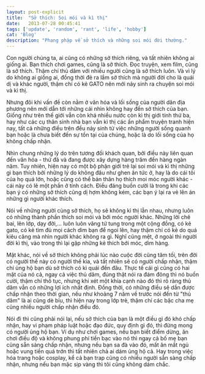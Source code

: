 ```yaml
---
layout: post-explicit
title:  "Sở thích: Soi mói và kì thị"
date:   2013-07-28 00:45:41
tags: ['update', 'random', 'rant', 'life', 'hobby']
cat: 'Blog'
description: "Phang phập về sở thích và những soi mói đời thường."
---
```


Con người chúng ta, ai cũng có những sở thích riêng, và tất nhiên không ai 
giống ai. Bạn thích chơi games, cũng là sở thích. Đọc truyện, xem film, cũng 
là sở thích. Thậm chí thủ dâm với nhiều người cũng là sở thích luôn. Và vì lý 
do không ai giống ai, đồng thời đẻ ra lắm sở thích mà người đời cho là quái dị 
và khác người, thậm chí có kẻ GATO nên mới nảy sinh ra chuyện soi mói và kì thị.

Nhưng đôi khi vấn đề còn nằm ở văn hóa và lối sống của người dân địa phương nên mới 
dẫn tới những cái nhìn không hay đến sở thích của bạn. Giống như trên thế giới vẫn còn 
khá nhiều nước còn kì thị giới tính thứ ba, hay như các cụ thân sinh nhà bạn vẫn kì thị 
các ấn phẩm truyện tranh hiện nay, tất cả những điều trên đều nảy sinh từ việc những người 
sống quanh bạn hoặc là chưa biết đến sự tồn tại của chúng, hoặc là do lối sống của họ không 
chấp nhận.

Nhìn chung những lý do trên tương đối khách quan, bởi điều này liên quan đến văn hóa - thứ đã và đang 
được xây dựng hàng trăm đến hàng ngàn năm. Tuy nhiên, hiện nay có một bộ phận giới trẻ lại soi mói và kì 
thị những gì bạn thích bởi những lý do không đâu như ghen ăn tức ở, hay là do cái tôi của họ quá lớn, hoặc 
cũng có thể bản thân họ thích moi móc người khác - cái này có lẽ một phần ở tính cách. Điều đáng buồn cười 
là trong khi các bạn ý có những sở thích cũng dị hợm không kém, các bạn ý lại ra vẻ lên án những gì 
người khác thích.

Nói về những người cùng sở thích, họ sẽ không kì thị lẫn nhau, nhưng luôn có những thành phần 
thích soi mói và bới móc người khác. Những lời chê bai, lên lớp, dạy đời,... luôn luôn văng tứ tung 
trong một cộng đồng, có kẻ gato, có kẻ tìm đủ mọi cách dìm bạn để ngoi lên, hay thậm chí có kẻ do quá kiêu 
căng mà nhìn người khác không ra gì. Nghĩ cũng mệt, ở ngoài thì người đời kì thị, vào trong thì lại gặp 
những kẻ thích bới móc, dìm hàng.

Mặt khác, nói về sở thích không phải lúc nào cuộc đời cũng tăm tối, trên đời có người thế này có người thế 
kia, và tất nhiên sẽ có người chấp nhận, thậm chí ủng hộ bạn dù sở thích có kì quái đến đâu. Thực tế cái gì cũng có 
hai mặt của nó cả, ngay cả việc thủ dâm, đúng thật nói ra đám đông thì nó buồn cười, thậm chí thô tục, 
nhưng khi xét một khía cạnh nào đó thì rõ ràng thủ dâm vẫn có những lợi ích nhất định. Đồng thời, có những điều 
sẽ dần được chấp nhận theo thời gian, nếu như khoảng 7 năm về trước nói đến từ "thủ dâm" là ai cũng dè bỉu, thì 
hiện nay trong lớp trẻ, thậm chí các bậc cha mẹ cũng nhiều người chấp nhận điều đó.

Nói đi thì cũng phải nói lại, nếu sở thích của bạn là một điều gì đó khó chấp nhận, hay vi phạm pháp luật 
hoặc đạo đức, quy định gì đó, thì đừng mong có người ủng hộ bạn. Ví dụ như chơi games, nếu bạn biết điểm dừng, 
ăn chơi điều độ và không phung phí tiền bạc vào nó thì ngay cả bố mẹ bạn cũng sẵn sàng chấp nhận, nhưng nếu 
bạn sa đà vào đó, mất ăn mất ngủ hoặc vung tiền quá trớn thì tất nhiên chả ai dám ủng hộ cả. Hay trong việc 
hóa trang hoặc cosplay, kể cả bạn trap cũng có nhiều người sẵn sàng chấp nhận, nhưng nếu bạn mặc sịp vàng thì 
tôi cũng không dám chắc.
